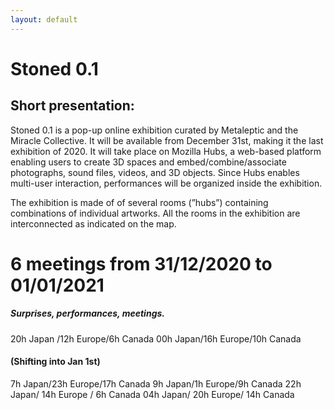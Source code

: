 ```yaml
---
layout: default
---
```

# Stoned 0.1

## Short presentation:
Stoned 0.1  is a pop-up online exhibition curated by Metaleptic and the Miracle Collective. It will be available from December 31st, making it the last exhibition of 2020. It will take place on Mozilla Hubs, a web-based platform enabling users to create 3D spaces and embed/combine/associate photographs, sound files, videos, and 3D objects. Since Hubs enables multi-user interaction, performances will be organized inside the exhibition. 

The exhibition is made of of several rooms (”hubs”) containing combinations of individual artworks. All the rooms in the exhibition are interconnected as indicated on the map.

# 6 meetings from 31/12/2020 to 01/01/2021

##### Surprises, performances, meetings.

20h Japan /12h Europe/6h Canada
00h Japan/16h Europe/10h Canada

#### (Shifting into Jan 1st)

7h Japan/23h Europe/17h Canada
9h Japan/1h Europe/9h Canada
22h Japan/ 14h Europe / 6h Canada
04h Japan/ 20h Europe/ 14h Canada
